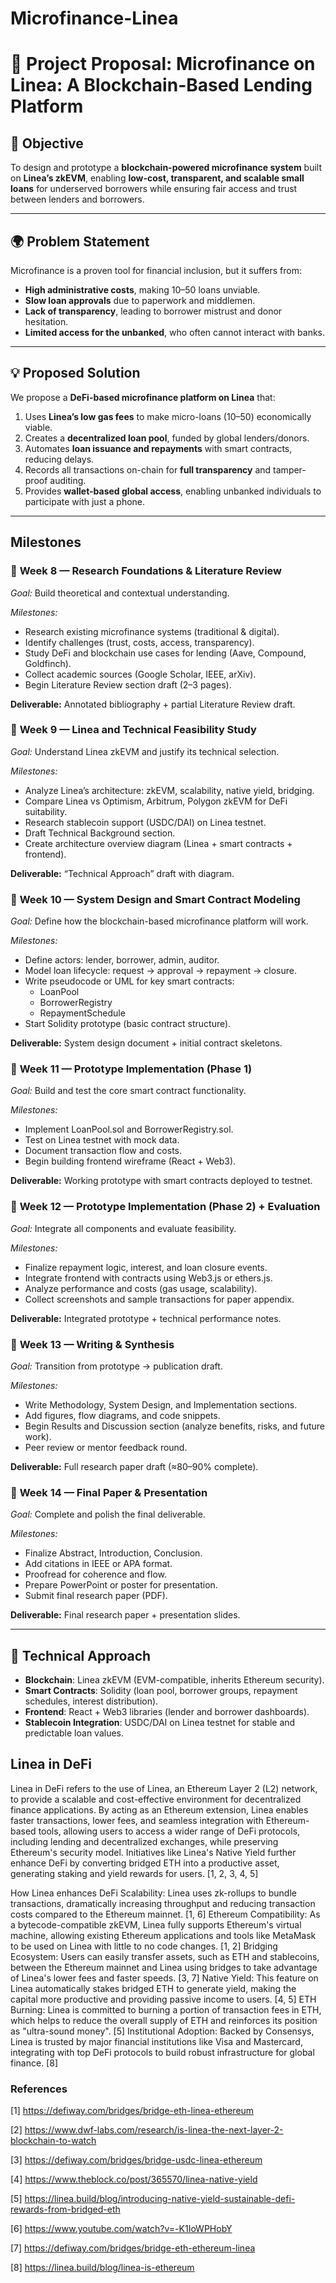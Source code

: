 # Microfinance-Linea

# 📌 Project Proposal: **Microfinance on Linea: A Blockchain-Based Lending Platform**

## 🎯 Objective

To design and prototype a **blockchain-powered microfinance system** built on **Linea’s zkEVM**, enabling **low-cost, transparent, and scalable small loans** for underserved borrowers while ensuring fair access and trust between lenders and borrowers.

---

## 🌍 Problem Statement

Microfinance is a proven tool for financial inclusion, but it suffers from:

* **High administrative costs**, making $10–$50 loans unviable.
* **Slow loan approvals** due to paperwork and middlemen.
* **Lack of transparency**, leading to borrower mistrust and donor hesitation.
* **Limited access for the unbanked**, who often cannot interact with banks.

---

## 💡 Proposed Solution

We propose a **DeFi-based microfinance platform on Linea** that:

1. Uses **Linea’s low gas fees** to make micro-loans ($10–$50) economically viable.
2. Creates a **decentralized loan pool**, funded by global lenders/donors.
3. Automates **loan issuance and repayments** with smart contracts, reducing delays.
4. Records all transactions on-chain for **full transparency** and tamper-proof auditing.
5. Provides **wallet-based global access**, enabling unbanked individuals to participate with just a phone.

---

## Milestones

### 📅 **Week 8 — Research Foundations & Literature Review**

_Goal:_ Build theoretical and contextual understanding.

_Milestones:_
* Research existing microfinance systems (traditional & digital).
* Identify challenges (trust, costs, access, transparency).
* Study DeFi and blockchain use cases for lending (Aave, Compound, Goldfinch).
* Collect academic sources (Google Scholar, IEEE, arXiv).
* Begin Literature Review section draft (2–3 pages).

**Deliverable:** Annotated bibliography + partial Literature Review draft.


### 📅 **Week 9 — Linea and Technical Feasibility Study**

_Goal:_ Understand Linea zkEVM and justify its technical selection.

_Milestones:_
* Analyze Linea’s architecture: zkEVM, scalability, native yield, bridging.
* Compare Linea vs Optimism, Arbitrum, Polygon zkEVM for DeFi suitability.
* Research stablecoin support (USDC/DAI) on Linea testnet.
* Draft Technical Background section.
* Create architecture overview diagram (Linea + smart contracts + frontend).

**Deliverable:** “Technical Approach” draft with diagram.


### 📅 **Week 10 — System Design and Smart Contract Modeling**

_Goal:_ Define how the blockchain-based microfinance platform will work.

_Milestones:_
* Define actors: lender, borrower, admin, auditor.
* Model loan lifecycle: request → approval → repayment → closure.
* Write pseudocode or UML for key smart contracts:
  * LoanPool
  * BorrowerRegistry
  * RepaymentSchedule
* Start Solidity prototype (basic contract structure).

**Deliverable:** System design document + initial contract skeletons.


### 📅 **Week 11 — Prototype Implementation (Phase 1)**

_Goal:_ Build and test the core smart contract functionality.

_Milestones:_
* Implement LoanPool.sol and BorrowerRegistry.sol.
* Test on Linea testnet with mock data.
* Document transaction flow and costs.
* Begin building frontend wireframe (React + Web3).

**Deliverable:** Working prototype with smart contracts deployed to testnet.


### 📅 **Week 12 — Prototype Implementation (Phase 2) + Evaluation**

_Goal:_ Integrate all components and evaluate feasibility.

_Milestones:_
* Finalize repayment logic, interest, and loan closure events.
* Integrate frontend with contracts using Web3.js or ethers.js.
* Analyze performance and costs (gas usage, scalability).
* Collect screenshots and sample transactions for paper appendix.

**Deliverable:** Integrated prototype + technical performance notes.


### 📅 **Week 13 — Writing & Synthesis**

_Goal:_ Transition from prototype → publication draft.

_Milestones:_
* Write Methodology, System Design, and Implementation sections.
* Add figures, flow diagrams, and code snippets.
* Begin Results and Discussion section (analyze benefits, risks, and future work).
* Peer review or mentor feedback round.

**Deliverable:** Full research paper draft (≈80–90% complete).


### 📅 **Week 14 — Final Paper & Presentation**

_Goal:_ Complete and polish the final deliverable.

_Milestones:_
* Finalize Abstract, Introduction, Conclusion.
* Add citations in IEEE or APA format.
* Proofread for coherence and flow.
* Prepare PowerPoint or poster for presentation.
* Submit final research paper (PDF).

**Deliverable:** Final research paper + presentation slides.


---

## 🔧 Technical Approach

* **Blockchain**: Linea zkEVM (EVM-compatible, inherits Ethereum security).
* **Smart Contracts**: Solidity (loan pool, borrower groups, repayment schedules, interest distribution).
* **Frontend**: React + Web3 libraries (lender and borrower dashboards).
* **Stablecoin Integration**: USDC/DAI on Linea testnet for stable and predictable loan values.

## Linea in DeFi

Linea in DeFi refers to the use of Linea, an Ethereum Layer 2 (L2) network, to provide a scalable and cost-effective environment for decentralized finance applications. By acting as an Ethereum extension, Linea enables faster transactions, lower fees, and seamless integration with Ethereum-based tools, allowing users to access a wider range of DeFi protocols, including lending and decentralized exchanges, while preserving Ethereum's security model. Initiatives like Linea's Native Yield further enhance DeFi by converting bridged ETH into a productive asset, generating staking and yield rewards for users. [1, 2, 3, 4, 5]

How Linea enhances DeFi
Scalability: Linea uses zk-rollups to bundle transactions, dramatically increasing throughput and reducing transaction costs compared to the Ethereum mainnet. [1, 6]
Ethereum Compatibility: As a bytecode-compatible zkEVM, Linea fully supports Ethereum's virtual machine, allowing existing Ethereum applications and tools like MetaMask to be used on Linea with little to no code changes. [1, 2]
Bridging Ecosystem: Users can easily transfer assets, such as ETH and stablecoins, between the Ethereum mainnet and Linea using bridges to take advantage of Linea's lower fees and faster speeds. [3, 7]
Native Yield: This feature on Linea automatically stakes bridged ETH to generate yield, making the capital more productive and providing passive income to users. [4, 5]
ETH Burning: Linea is committed to burning a portion of transaction fees in ETH, which helps to reduce the overall supply of ETH and reinforces its position as "ultra-sound money". [5]
Institutional Adoption: Backed by Consensys, Linea is trusted by major financial institutions like Visa and Mastercard, integrating with top DeFi protocols to build robust infrastructure for global finance. [8]

### References

[1] https://defiway.com/bridges/bridge-eth-linea-ethereum

[2] https://www.dwf-labs.com/research/is-linea-the-next-layer-2-blockchain-to-watch

[3] https://defiway.com/bridges/bridge-usdc-linea-ethereum

[4] https://www.theblock.co/post/365570/linea-native-yield

[5] https://linea.build/blog/introducing-native-yield-sustainable-defi-rewards-from-bridged-eth 

[6] https://www.youtube.com/watch?v=-K1IoWPHobY

[7] https://defiway.com/bridges/bridge-eth-ethereum-linea

[8] https://linea.build/blog/linea-is-ethereum
